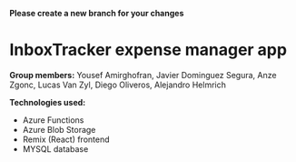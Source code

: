 **Please create a new branch for your changes**

# InboxTracker expense manager app
**Group members:** Yousef Amirghofran, Javier Dominguez Segura, Anze Zgonc, Lucas Van Zyl, Diego Oliveros, Alejandro Helmrich

**Technologies used:**
- Azure Functions
- Azure Blob Storage
- Remix (React) frontend
- MYSQL database
